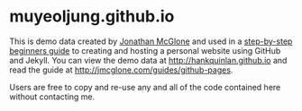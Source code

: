 muyeoljung.github.io
=====================
This is demo data created by [Jonathan McGlone](http://jmcglone.com) and used in a [step-by-step beginners guide](http://jmcglone.com/guides/github-pages) to creating and hosting a personal website using GitHub and Jekyll. You can view the demo data at <http://hankquinlan.github.io> and read the guide at <http://jmcglone.com/guides/github-pages>. 

Users are free to copy and re-use any and all of the code contained here without contacting me.
